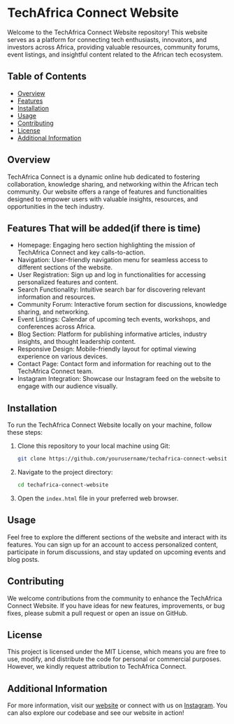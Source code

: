 # TechAfrica Connect Website

Welcome to the TechAfrica Connect Website repository! This website serves as a platform for connecting tech enthusiasts, innovators, and investors across Africa, providing valuable resources, community forums, event listings, and insightful content related to the African tech ecosystem.

## Table of Contents

- [Overview](#overview)
- [Features](#features)
- [Installation](#installation)
- [Usage](#usage)
- [Contributing](#contributing)
- [License](#license)
- [Additional Information](#additional-information)

## Overview

TechAfrica Connect is a dynamic online hub dedicated to fostering collaboration, knowledge sharing, and networking within the African tech community. Our website offers a range of features and functionalities designed to empower users with valuable insights, resources, and opportunities in the tech industry.

## Features That will be added(if there is time)

- Homepage: Engaging hero section highlighting the mission of TechAfrica Connect and key calls-to-action.
- Navigation: User-friendly navigation menu for seamless access to different sections of the website.
- User Registration: Sign up and log in functionalities for accessing personalized features and content.
- Search Functionality: Intuitive search bar for discovering relevant information and resources.
- Community Forum: Interactive forum section for discussions, knowledge sharing, and networking.
- Event Listings: Calendar of upcoming tech events, workshops, and conferences across Africa.
- Blog Section: Platform for publishing informative articles, industry insights, and thought leadership content.
- Responsive Design: Mobile-friendly layout for optimal viewing experience on various devices.
- Contact Page: Contact form and information for reaching out to the TechAfrica Connect team.
- Instagram Integration: Showcase our Instagram feed on the website to engage with our audience visually.

## Installation

To run the TechAfrica Connect Website locally on your machine, follow these steps:

1. Clone this repository to your local machine using Git:

   ```bash
   git clone https://github.com/yourusername/techafrica-connect-website.git
   ```

2. Navigate to the project directory:

   ```bash
   cd techafrica-connect-website
   ```

3. Open the `index.html` file in your preferred web browser.

## Usage

Feel free to explore the different sections of the website and interact with its features. You can sign up for an account to access personalized content, participate in forum discussions, and stay updated on upcoming events and blog posts.

## Contributing

We welcome contributions from the community to enhance the TechAfrica Connect Website. If you have ideas for new features, improvements, or bug fixes, please submit a pull request or open an issue on GitHub.

## License

This project is licensed under the MIT License, which means you are free to use, modify, and distribute the code for personal or commercial purposes. However, we kindly request attribution to TechAfrica Connect.

## Additional Information

For more information, visit our [website](#) or connect with us on [Instagram](#). You can also explore our codebase and see our website in action!
